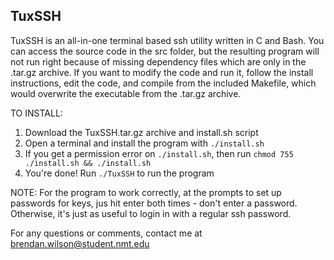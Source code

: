 ## TuxSSH

TuxSSH is an all-in-one terminal based ssh utility written in C and Bash. 
You can access the source code in the src folder, but the resulting
program will not run right because of missing dependency files which are
only in the .tar.gz archive. If you want to modify the code and run it, 
follow the install instructions, edit the code, and compile from the 
included Makefile, which would overwrite the executable from the .tar.gz archive.

TO INSTALL:
1. Download the TuxSSH.tar.gz archive and install.sh script
2. Open a terminal and install the program with `./install.sh`
3. If you get a permission error on `./install.sh`, then run `chmod 755 ./install.sh && ./install.sh`
4. You're done! Run `./TuxSSH` to run the program

NOTE: For the program to work correctly, at the prompts to set up passwords for keys, jus hit enter both times - don't enter 
a password. Otherwise, it's just as useful to login in with a regular ssh password.

For any questions or comments, contact me at brendan.wilson@student.nmt.edu

